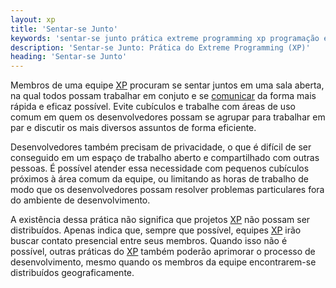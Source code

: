 ```yaml
---
layout: xp
title: 'Sentar-se Junto'
keywords: 'sentar-se junto prática extreme programming xp programação extrema'
description: 'Sentar-se Junto: Prática do Extreme Programming (XP)'
heading: 'Sentar-se Junto'
---
```


Membros de uma equipe [XP][] procuram se sentar juntos em uma sala aberta, na qual todos possam trabalhar em conjuto e se [comunicar][c] da forma mais rápida e eficaz possível. Evite cubículos e trabalhe com áreas de uso comum em quem os desenvolvedores possam se agrupar para trabalhar em par e discutir os mais diversos assuntos de forma eficiente.

Desenvolvedores também precisam de privacidade, o que é difícil de ser conseguido em um espaço de trabalho aberto e compartilhado com outras pessoas. É possível atender essa necessidade com pequenos cubículos próximos à área comum da equipe, ou limitando as horas de trabalho de modo que os desenvolvedores possam resolver problemas particulares fora do ambiente de desenvolvimento.

A existência dessa prática não significa que projetos [XP][] não possam ser distribuídos. Apenas indica que, sempre que possível, equipes [XP][] irão buscar contato presencial entre seus membros. Quando isso não é possível, outras práticas do [XP][] também poderão aprimorar o processo de desenvolvimento, mesmo quando os membros da equipe encontrarem-se distribuídos geograficamente.

[c]:	/xp/valores/comunicacao
[XP]:	/xp